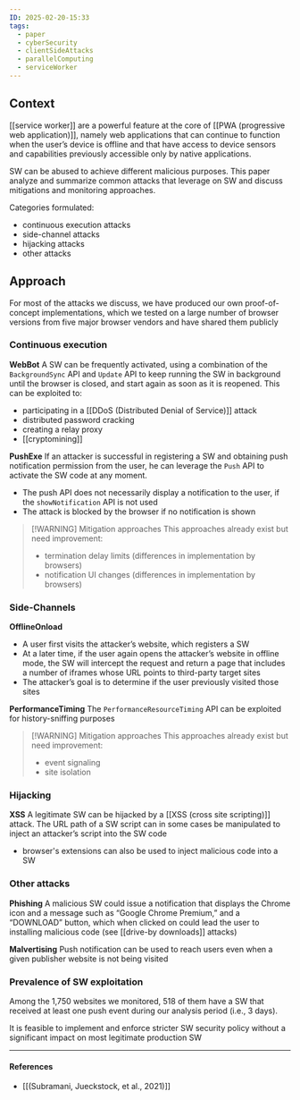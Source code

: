 ```yaml
---
ID: 2025-02-20-15:33
tags:
  - paper
  - cyberSecurity
  - clientSideAttacks
  - parallelComputing
  - serviceWorker
---
```

## Context

[[service worker]] are a powerful feature at the core of [[PWA (progressive web application)]], namely web applications that can continue to function when the user’s device is offline and that have access to device sensors and capabilities previously accessible only by native applications.

SW can be abused to achieve different malicious purposes.
This paper analyze and summarize common attacks that leverage on SW and discuss mitigations and monitoring approaches. 

Categories formulated:
- continuous execution attacks
- side-channel attacks
- hijacking attacks
- other attacks

## Approach

For most of the attacks we discuss, we have produced our own proof-of-concept implementations, which we tested on a large number of browser versions from five major browser vendors and have shared them publicly

### Continuous execution

**WebBot**
A SW can be frequently activated, using a combination of the `BackgroundSync` API and `Update` API to keep running the SW in background until the browser is closed, and start again as soon as it is reopened. This can be exploited to:
- participating in a  [[DDoS (Distributed Denial of Service)]] attack
- distributed password cracking
- creating a relay proxy 
- [[cryptomining]]

**PushExe**
If an attacker is successful in registering a SW and obtaining push notification permission from the user, he can leverage the `Push` API to activate the SW code at any moment.
- The push API does not necessarily display a notification to the user, if the `showNotification` API is not used
- The attack is blocked by the browser if no notification is shown


> [!WARNING] Mitigation approaches
> This approaches already exist but need improvement:
> - termination delay limits (differences in implementation by browsers)
> - notification UI changes (differences in implementation by browsers)

### Side-Channels

**OfflineOnload**
- A user first visits the attacker’s website, which registers a SW
- At a later time, if the user again opens the attacker’s website in offline mode, the SW will intercept the request and return a page that includes a number of iframes whose URL points to third-party target sites
- The attacker’s goal is to determine if the user previously visited those sites

**PerformanceTiming**
The `PerformanceResourceTiming` API can be exploited for history-sniffing purposes

> [!WARNING] Mitigation approaches
> This approaches already exist but need improvement:
> - event signaling
> - site isolation

### Hijacking

**XSS**
A legitimate SW can be hijacked by a [[XSS (cross site scripting)]] attack.
The URL path of a SW script can in some cases be manipulated to inject an attacker’s script into the SW code
- browser's extensions can also be used to inject malicious code into a SW

### Other attacks

**Phishing**
A malicious SW could issue a notification that displays the Chrome icon and a message such as “Google Chrome Premium,” and a “DOWNLOAD” button, which when clicked on could lead the user to installing malicious code (see [[drive-by downloads]] attacks)

**Malvertising**
Push notification can be used to reach users even when a given publisher website is not being visited

### Prevalence of SW exploitation

Among the 1,750 websites we monitored, 518 of them have a SW that received at least one push event during our analysis period (i.e., 3 days).

It is feasible to implement and enforce stricter SW security policy without a significant impact on most legitimate production SW

---
#### References
- [[(Subramani, Jueckstock, et al., 2021)]]